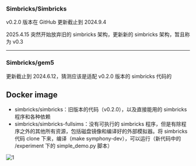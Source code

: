 ### Simbricks/Simbricks

v0.2.0 版本在 GitHub 更新截止到 2024.9.4

2025.4.15 突然开始放弃旧的 simbricks 架构，更新新的 simbricks 架构，暂且称为 v0.3



---



### Simbricks/gem5

更新截止到 2024.6.12，猜测应该是适配 v0.2.0 版本的 simbricks 代码的



## Docker image

- simbricks/simbricks：旧版本的代码（v0.2.0），以及直接能用的 simbricks 程序和各种依赖
- simbricks/simbricks-fullsims：没有可执行的 simbricks 程序，但是有除程序之外的其他所有资源，包括磁盘镜像和编译好的外部模拟器。将 simbricks 代码 clone 下来，编译（make symphony-dev），可以运行（新代码中的 /experiment 下的 simple_demo.py 脚本）

![1](D:\Study\Simbricks源码解析\v0.2.0\assets\1.png)

